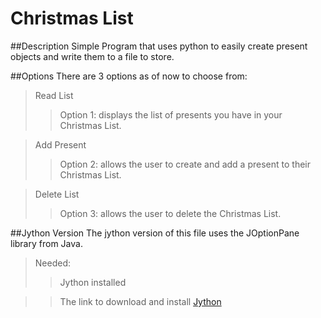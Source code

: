 Christmas List 
==============================
##Description
Simple Program that uses python to easily create present objects and write them to a file to store.

##Options
There are 3 options as of now to choose from:
>Read List
> >Option 1: displays the list of presents you have in your Christmas List.

>Add Present
> >Option 2: allows the user to create and add a present to their Christmas List.

>Delete List
> >Option 3: allows the user to delete the Christmas List.

##Jython Version
The jython version of this file uses the JOptionPane library from Java.
>Needed:
> >Jython installed

> >The link to download and install [Jython](https://wiki.python.org/jython/InstallationInstructions)
